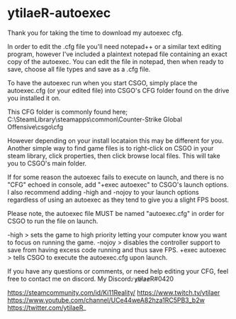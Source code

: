 # ytilaeR-autoexec

Thank you for taking the time to download my autoexec cfg.

In order to edit the .cfg file you'll need notepad++ or a similar text editing program,
however I've included a plaintext notepad file containing an exact copy of the autoexec. 
You can edit the file in notepad, then when ready to save, 
choose all file types and save as a .cfg file.

To have the autoexec run when you start CSGO, simply place the autoexec.cfg (or your edited file) into
CSGO's CFG folder found on the drive you installed it on. 

This CFG folder is commonly found here;
C:\SteamLibrary\steamapps\common\Counter-Strike Global Offensive\csgo\cfg

However depending on your install locataion this may be different for you.
Another simple way to find game files is to right-click on CSGO in your steam library, click
properties, then click browse local files. This will take you to CSGO's main folder.

If for some reason the autoexec fails to execute on launch, and there is no "CFG" echoed in console,
add "+exec autoexec" to CSGO's launch options. I also recommend adding -high and -nojoy to your
launch options regardless of using an autoexec as they tend to give you a slight FPS boost.

Please note, the autoexec file MUST be named "autoexec.cfg" in order for CSGO to run the file on launch.

-high > sets the game to high priority letting your computer know you want to focus on running the game.
-nojoy > disables the controller support to save from having excess code running and thus save FPS.
+exec autoexec > tells CSGO to execute the autoexec.cfg upon launch.

If you have any questions or comments, or need help editing your CFG, feel free to contact me on discord.
My Discord: ̷y̷t̷i̷l̷a̷e̷R#0420

https://steamcommunity.com/id/Ki11Reality/
https://www.twitch.tv/ytilaer
https://www.youtube.com/channel/UCe44weA82hza1RC5PB3_b2w
https://twitter.com/ytilaeR_
